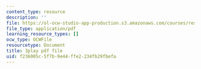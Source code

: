 ```yaml
---
content_type: resource
description: ''
file: https://ol-ocw-studio-app-production.s3.amazonaws.com/courses/res-9-003-brains-minds-and-machines-summer-course-summer-2015/f236005c5f7b9e44ffe2234fb29fbefa_zAx-EEelmLc.pdf
file_type: application/pdf
learning_resource_types: []
ocw_type: OCWFile
resourcetype: Document
title: 3play pdf file
uid: f236005c-5f7b-9e44-ffe2-234fb29fbefa
---
```

